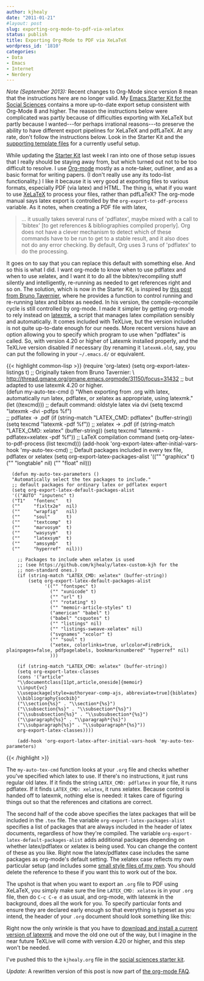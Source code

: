 ```yaml
---
author: kjhealy
date: "2011-01-21"
#layout: post
slug: exporting-org-mode-to-pdf-via-xelatex
status: publish
title: Exporting Org-Mode to PDF via XeLaTeX
wordpress_id: '1810'
categories:
- Data
- Emacs
- Internet
- Nerdery
---
```


_Note (September 2013):_ Recent changes to Org-Mode since version 8 mean that the instructions here are no longer valid. My [Emacs Starter Kit for the Social Sciences](https://kieranhealy.org/resources/emacs-starter-kit.html) contains a more up-to-date export setup consistent with Org-Mode 8 and higher. The reason the instructions below were complicated was partly because of difficulties exporting with XeLaTeX but partly because I wanted---for perhaps irrational reasons---to preserve the ability to have different export pipelines for XeLaTeX and pdfLaTeX. At any rate, don't follow the instructions below. Look in the Starter Kit and the [supporting template files](https://github.com/kjhealy/latex-custom-kjh) for a currently useful setup.

While updating the [Starter Kit](http://kjhealy.github.com/emacs-starter-kit/) last week I ran into one of those setup issues that I really should be staying away from, but which turned out not to be too difficult to resolve. I use [Org-mode](http://orgmode.org/) mostly as a note-taker, outliner, and as a basic format for writing papers. (I don't really use any its todo-list functionality.) I like it because it is very good at exporting files to various formats, especially PDF (via latex) and HTML. The thing is, what if you want to use [XeLaTeX](http://en.wikipedia.org/wiki/XeTeX) to process your files, rather than pdfLaTeX? The org-mode manual says latex export is controlled by the `org-export-to-pdf-process` variable. As it notes, when creating a PDF file with latex,

> ... it usually takes several runs of 'pdflatex', maybe mixed with a call to 'bibtex' [to get references & bibliographies compiled properly]. Org does not have a clever mechanism to detect which of these commands have to be run to get to a stable result, and it also does not do any error checking. By default, Org uses 3 runs of 'pdflatex' to do the processing.

It goes on to say that you can replace this default with something else. And so this is what I did. I want org-mode to know when to use pdflatex and when to use xelatex, and I want it to do all the bibtex/recompiling stuff silently and intelligently, re-running as needed to get references right and so on. The solution, which is now in the Starter Kit, is inspired by [this post from Bruno Tavernier](http://www.mail-archive.com/emacs-orgmode@gnu.org/msg31328.html), where he provides a function to control running and re-running latex and bibtex as needed. In his version, the compile-recompile cycle is still controlled by org-mode. I made it simpler by getting org-mode to rely instead on [latexmk](http://www.phys.psu.edu/~collins/software/latexmk-jcc/), a script that manages latex compilation sensibly and automatically. It comes included with TeXLive, but the version included is not quite up-to-date enough for our needs. More recent versions have an option allowing you to specify which program to use when "pdflatex" is called. So, with version 4.20 or higher of Latexmk installed properly, and the TeXLive version disabled if necessary (by renaming it `latexmk.old`, say, you can put the following in your `~/.emacs.d/` or equivalent.


{{< highlight common-lisp >}}
    (require 'org-latex)
    (setq org-export-latex-listings t) 
    ;; Originally taken from Bruno Tavernier: \ http://thread.gmane.org/gmane.emacs.orgmode/31150/focus=31432
    ;; but adapted to use latexmk 4.20 or higher.  
    (defun my-auto-tex-cmd ()
      "When exporting from .org with latex, automatically run latex,
       pdflatex, or xelatex as appropriate, using latexmk."
      (let ((texcmd)))
      ;; default command: oldstyle latex via dvi
      (setq texcmd "latexmk -dvi -pdfps %f")        
      ;; pdflatex -> .pdf
      (if (string-match "LATEX_CMD: pdflatex" (buffer-string))
          (setq texcmd "latexmk -pdf %f"))
      ;; xelatex -> .pdf
      (if (string-match "LATEX_CMD: xelatex" (buffer-string))
          (setq texcmd "latexmk -pdflatex=xelatex -pdf %f"))
      ;; LaTeX compilation command
      (setq org-latex-to-pdf-process (list texcmd)))
      (add-hook 'org-export-latex-after-initial-vars-hook 'my-auto-tex-cmd)
      ;; Default packages included in every tex file, pdflatex or xelatex
      (setq org-export-latex-packages-alist
      '(("" "graphicx" t)
      ("" "longtable" nil)
      ("" "float" nil)))
      
      (defun my-auto-tex-parameters ()
      "Automatically select the tex packages to include."
      ;; default packages for ordinary latex or pdflatex export
      (setq org-export-latex-default-packages-alist
      '(("AUTO" "inputenc" t)
      ("T1"   "fontenc"   t)
      (""     "fixltx2e"  nil)
      (""     "wrapfig"   nil)
      (""     "soul"      t)
      (""     "textcomp"  t)
      (""     "marvosym"  t)
      (""     "wasysym"   t)
      (""     "latexsym"  t)
      (""     "amssymb"   t)
      (""     "hyperref"  nil)))
      
        ;; Packages to include when xelatex is used
        ;; (see https://github.com/kjhealy/latex-custom-kjh for the 
        ;; non-standard ones.)
        (if (string-match "LATEX_CMD: xelatex" (buffer-string))
            (setq org-export-latex-default-packages-alist
                  '(("" "fontspec" t)
                    ("" "xunicode" t)
                    ("" "url" t)
                    ("" "rotating" t)
                    ("" "memoir-article-styles" t)
                    ("american" "babel" t)
                    ("babel" "csquotes" t)
                    ("" "listings" nil)
                    ("" "listings-sweave-xelatex" nil)
                    ("svgnames" "xcolor" t)
                    ("" "soul" t)
                    ("xetex, colorlinks=true, urlcolor=FireBrick, plainpages=false, pdfpagelabels, bookmarksnumbered" "hyperref" nil)
                    )))
        
        (if (string-match "LATEX_CMD: xelatex" (buffer-string))
        (setq org-export-latex-classes
        (cons '("article"
        "\\documentclass[11pt,article,oneside]{memoir}
        \\input{vc}
        \\usepackage[style=authoryear-comp-ajs, abbreviate=true]{biblatex}
        \\bibliography{socbib}"
        ("\\section{%s}" . "\\section*{%s}")
        ("\\subsection{%s}" . "\\subsection*{%s}")
        ("\\subsubsection{%s}" . "\\subsubsection*{%s}")
        ("\\paragraph{%s}" . "\\paragraph*{%s}")
        ("\\subparagraph{%s}" . "\\subparagraph*{%s}"))
        org-export-latex-classes))))  
        
        (add-hook 'org-export-latex-after-initial-vars-hook 'my-auto-tex-parameters)

{{< /highlight >}}

The `my-auto-tex-cmd` function looks at your `.org` file and checks whether you've specified which latex to use. If there's no instructions, it just runs regular old latex. If it finds the string `LATEX_CMD: pdflatex` in your file, it runs pdflatex. If it finds `LATEX_CMD: xelatex`, it runs xelatex. Because control is handed off to latexmk, nothing else is needed: it takes care of figuring things out so that the references and citations are correct.

The second half of the code above specifies the latex packages that will be included in the `.tex` file. The variable `org-export-latex-packages-alist` specifies a list of packages that are always included in the header of latex documents, regardless of how they're compiled. The variable `org-export-latex-default-packages-alist` adds additional packages depending on whether latex/pdflatex or xelatex is being used. You can change the content of these as you like. Right now the latex/pdflatex case includes the same packages as org-mode's default setting. The xelatex case reflects my own particular setup (and includes some [small style files of my own](https://github.com/kjhealy/latex-custom-kjh). You should delete the reference to these if you want this to work out of the box.

The upshot is that when you want to export an `.org` file to PDF using XeLaTeX, you simply make sure the line `LATEX_CMD: xelatex` is in your `.org` file, then do `C-c C-e d` as usual, and org-mode, with latexmk in the background, does all the work for you. To specify particular fonts and ensure they are declared early enough so that everything is typeset as you intend, the header of your `.org` document should look something like this:

<script src="https://gist.github.com/795116.js"> </script>

Right now the only wrinkle is that you have to [download and install a current version of latexmk](http://www.phys.psu.edu/~collins/software/latexmk-jcc/) and move the old one out of the way, but I imagine in the near future TeXLive will come with version 4.20 or higher, and this step won't be needed.

I've pushed this to the `kjhealy.org` file in the [social sciences starter kit](https://github.com/kjhealy/emacs-starter-kit).

*Update*: A rewritten version of this post is now part of [the org-mode FAQ](http://orgmode.org/worg/org-faq.html#using-xelatex-for-pdf-export).
